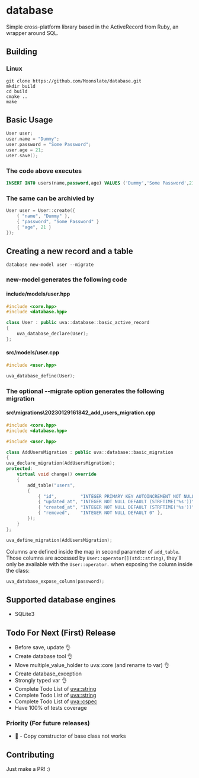 # database

Simple cross-platform library based in the ActiveRecord from Ruby, an wrapper around SQL.

## Building 

### Linux

```shell
git clone https://github.com/Moonslate/database.git
mkdir build
cd build
cmake ..
make
```

## Basic Usage

```cpp
User user;
user.name = "Dummy";
user.password = "Some Password";
user.age = 21;
user.save();
```

### The code above executes
```sql
INSERT INTO users(name,password,age) VALUES ('Dummy','Some Password',21) RETURNING id;
```

### The same can be archivied by
```cpp
User user = User::create({
    { "name", "Dummy" },
    { "password", "Some Password" }
    { "age", 21 }
}); 
```

## Creating a new record and a table

```shell
database new-model user --migrate
```

### new-model generates the following code
#### include/models/user.hpp
```cpp
#include <core.hpp>
#include <database.hpp>

class User : public uva::database::basic_active_record
{    
    uva_database_declare(User);
};
```

#### src/models/user.cpp
```cpp
#include <user.hpp>

uva_database_define(User);
```

### The optional --migrate option generates the following migration
#### src\migrations\20230129161842_add_users_migration.cpp
```cpp
#include <core.hpp>
#include <database.hpp>

#include <user.hpp>

class AddUsersMigration : public uva::database::basic_migration
{
uva_declare_migration(AddUsersMigration);
protected:
    virtual void change() override 
    { 
        add_table("users",
        {
            { "id",         "INTEGER PRIMARY KEY AUTOINCREMENT NOT NULL" },
            { "updated_at", "INTEGER NOT NULL DEFAULT (STRFTIME('%s'))" },
            { "created_at", "INTEGER NOT NULL DEFAULT (STRFTIME('%s'))" },
            { "removed",    "INTEGER NOT NULL DEFAULT 0" },
        });
    }
};

uva_define_migration(AddUsersMigration);
```

Columns are defined inside the map in second parameter of `add_table`. Those columns are accessed by `User::operator[](std::string)`, they'll only be available with the `User::operator.` when exposing the column inside the class:

```cpp
uva_database_expose_column(password);
```

## Supported database engines

* SQLite3

## Todo For Next (First) Release

* Before save, update 👌
* Create database tool 👌
* Move multiple_value_holder to uva::core (and rename to var) 👌
* Create database_exception
* Strongly typed var 👌
* Complete Todo List of [uva::string](https://github.com/Moonslate/core)
* Complete Todo List of [uva::string](https://github.com/Moonslate/string)
* Complete Todo List of [uva::cspec](https://github.com/Moonslate/cspec)
* Have 100% of tests coverage

### Priority (For future releases)

* 🐞 - Copy constructor of base class not works

## Contributing
Just make a PR! :)
